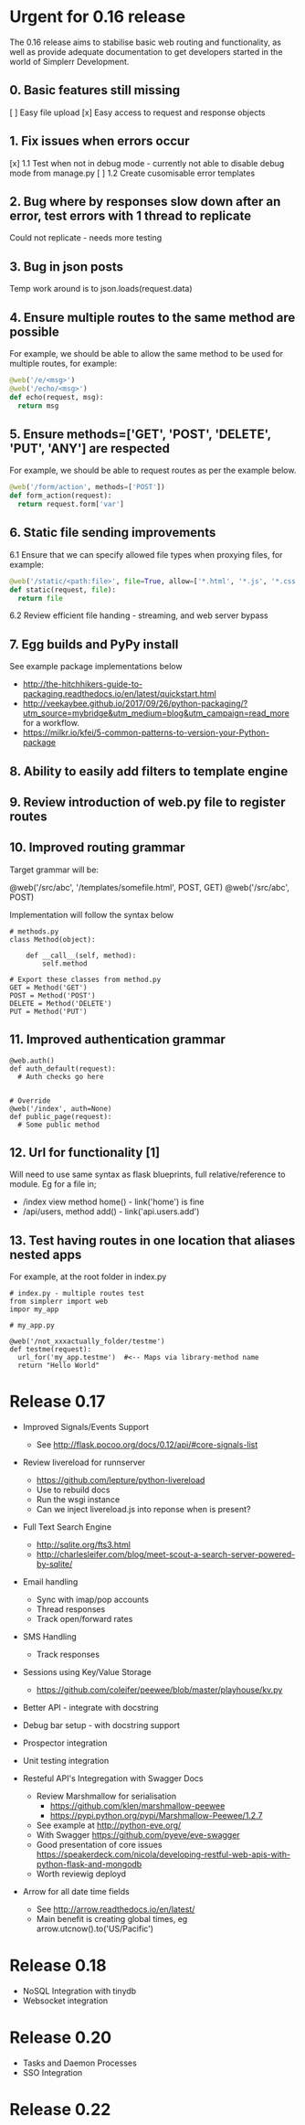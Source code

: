 Urgent for 0.16 release
=======================

The 0.16 release aims to stabilise basic web routing and functionality, as well
as provide adequate documentation to get developers started in the world of
Simplerr Development.

## 0. Basic features still missing

[ ] Easy file upload
[x] Easy access to request and response objects

## 1. Fix issues when errors occur

[x] 1.1 Test when not in debug mode - currently not able to disable debug mode from manage.py
[ ] 1.2 Create cusomisable error templates

## 2. Bug where by responses slow down after an error, test errors with 1 thread to replicate

Could not replicate - needs more testing

## 3. Bug in json posts

Temp work around is to json.loads(request.data)

## 4. Ensure multiple routes to the same method are possible

For example, we should be able to allow the same method to be used for multiple
routes, for example:

```python
@web('/e/<msg>')
@web('/echo/<msg>')
def echo(request, msg):
  return msg
```

## 5. Ensure methods=['GET', 'POST', 'DELETE', 'PUT', 'ANY'] are respected


For example, we should be able to request routes as per the example below.

```python
@web('/form/action', methods=['POST'])
def form_action(request):
  return request.form['var']
```

## 6. Static file sending improvements

6.1 Ensure that we can specify allowed file types when proxying files, for example:

```python
@web('/static/<path:file>', file=True, allow=['*.html', '*.js', '*.css'])
def static(request, file):
  return file
```

6.2 Review efficient file handing - streaming, and web server bypass

## 7. Egg builds and PyPy install

See example package implementations below
 - http://the-hitchhikers-guide-to-packaging.readthedocs.io/en/latest/quickstart.html
 - http://veekaybee.github.io/2017/09/26/python-packaging/?utm_source=mybridge&utm_medium=blog&utm_campaign=read_more for a workflow.
 - https://milkr.io/kfei/5-common-patterns-to-version-your-Python-package

## 8. Ability to easily add filters to template engine

## 9. Review introduction of __web__.py file to register routes

## 10. Improved routing grammar

Target grammar will be:

  @web('/src/abc', '/templates/somefile.html', POST, GET)
  @web('/src/abc', POST)

Implementation will follow the syntax below


    # methods.py
    class Method(object):

        def __call__(self, method):
            self.method

    # Export these classes from method.py
    GET = Method('GET')
    POST = Method('POST')
    DELETE = Method('DELETE')
    PUT = Method('PUT')


## 11. Improved authentication grammar

    @web.auth()
    def auth_default(request):
      # Auth checks go here


    # Override
    @web('/index', auth=None)
    def public_page(request):
      # Some public method

## 12. Url for functionality  [1]


Will need to use same syntax as flask blueprints, full relative/reference to module. Eg for a file in;

- /index view method home() - link('home') is fine
- /api/users, method add() - link('api.users.add')


## 13. Test having routes in one location that aliases nested apps

For example, at the root folder in index.py

    # index.py - multiple routes test
    from simplerr import web
    impor my_app

    # my_app.py

    @web('/not_xxxactually_folder/testme')
    def testme(request):
      url_for('my_app.testme')  #<-- Maps via library-method name
      return "Hello World"




Release 0.17
============

- Improved Signals/Events Support
  - See http://flask.pocoo.org/docs/0.12/api/#core-signals-list

- Review livereload for runnserver
  - https://github.com/lepture/python-livereload
  - Use to rebuild docs
  - Run the wsgi instance
  - Can we inject livereload.js into reponse when <html> is present?

- Full Text Search Engine
  - http://sqlite.org/fts3.html
  - http://charlesleifer.com/blog/meet-scout-a-search-server-powered-by-sqlite/

- Email handling
  - Sync with imap/pop accounts
  - Thread responses
  - Track open/forward rates

- SMS Handling
  - Track responses

- Sessions using Key/Value Storage
  - https://github.com/coleifer/peewee/blob/master/playhouse/kv.py

- Better API - integrate with docstring
- Debug bar setup - with docstring support
- Prospector integration
- Unit testing integration

- Resteful API's Integregation with Swagger Docs
  - Review Marshmallow for serialisation 
      - https://github.com/klen/marshmallow-peewee
      - https://pypi.python.org/pypi/Marshmallow-Peewee/1.2.7
  - See example at  http://python-eve.org/
  - With Swagger https://github.com/pyeve/eve-swagger
  - Good presentation of core issues https://speakerdeck.com/nicola/developing-restful-web-apis-with-python-flask-and-mongodb
  - Worth reviewig deployd

- Arrow for all date time fields
  - See http://arrow.readthedocs.io/en/latest/
  - Main benefit is creating global times, eg arrow.utcnow().to('US/Pacific')

Release 0.18
============

- NoSQL Integration with tinydb
- Websocket integration

Release 0.20
============

- Tasks and Daemon Processes
- SSO Integration

Release 0.22
============


